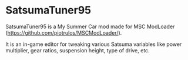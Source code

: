 # SatsumaTuner95
SatsumaTuner95 is a My Summer Car mod made for MSC ModLoader (https://github.com/piotrulos/MSCModLoader/).

It is an in-game editor for tweaking various Satsuma variables like power multiplier, gear ratios, suspension height, type of drive, etc.
